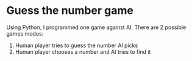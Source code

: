 # Guess the number game

Using Python, I programmed one game against AI. There are 2 possible games modes:

1. Human player tries to guess the number AI picks 
2. Human player chooses a number and AI tries to find it
